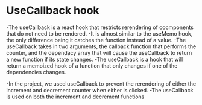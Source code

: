 # UseCallback hook
-The useCallback is a react hook that restricts rerendering of cocmponents that do not need to be rendered.
-It is almost similar to the useMemo hook, the only difference being it catches the function instead of a value.
-The useCallback takes in two arguments, the callback function that performs the counter, and the dependacy array that will cause the useCallback to return a new function if its state changes.
-The useCallback is a hook that will return a memoized hook of a function that only changes if one of the dependencies changes.

-In the project, we used useCallback to prevent the rerendering of either the increment and decrement counter when either is clicked.
-The useCallback is used on both the increment and decrement functions



